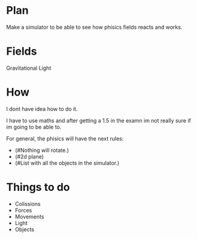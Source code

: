 # Plan 
Make a simulator to be able to see how phisics fields reacts and works.

# Fields
Gravitational
Light

# How
I dont have idea how to do it.

I have to use maths and after getting a 1.5 in the examn im not really sure if im going to be able to.

For general, the phisics will have the next rules:

  * (#Nothing will rotate.)
  * (#2d plane)
  * (#List with all the objects in the simulator.)
  

# Things to do
  * Colissions
  * Forces
  * Movements
  * Light
  * Objects
